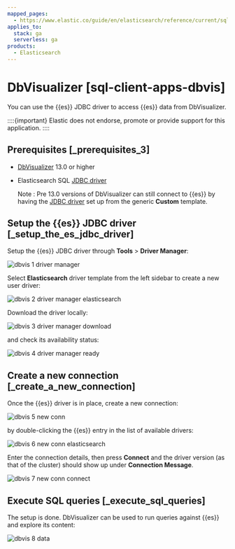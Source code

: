 ```yaml
---
mapped_pages:
  - https://www.elastic.co/guide/en/elasticsearch/reference/current/sql-client-apps-dbvis.html
applies_to:
  stack: ga
  serverless: ga
products:
  - Elasticsearch
---
```


# DbVisualizer [sql-client-apps-dbvis]

You can use the {{es}} JDBC driver to access {{es}} data from DbVisualizer.

::::{important}
Elastic does not endorse, promote or provide support for this application.
::::


## Prerequisites [_prerequisites_3]

* [DbVisualizer](https://www.dbvis.com/) 13.0 or higher
* Elasticsearch SQL [JDBC driver](sql-jdbc.md)

    Note
    :   Pre 13.0 versions of DbVisualizer can still connect to {{es}} by having the [JDBC driver](sql-jdbc.md) set up from the generic **Custom** template.



## Setup the {{es}} JDBC driver [_setup_the_es_jdbc_driver]

Setup the {{es}} JDBC driver through **Tools** > **Driver Manager**:

![dbvis 1 driver manager](/explore-analyze/images/elasticsearch-reference-dbvis-1-driver-manager.png "")

Select **Elasticsearch** driver template from the left sidebar to create a new user driver:

![dbvis 2 driver manager elasticsearch](/explore-analyze/images/elasticsearch-reference-dbvis-2-driver-manager-elasticsearch.png "")

Download the driver locally:

![dbvis 3 driver manager download](/explore-analyze/images/elasticsearch-reference-dbvis-3-driver-manager-download.png "")

and check its availability status:

![dbvis 4 driver manager ready](/explore-analyze/images/elasticsearch-reference-dbvis-4-driver-manager-ready.png "")


## Create a new connection [_create_a_new_connection]

Once the {{es}} driver is in place, create a new connection:

![dbvis 5 new conn](/explore-analyze/images/elasticsearch-reference-dbvis-5-new-conn.png "")

by double-clicking the {{es}} entry in the list of available drivers:

![dbvis 6 new conn elasticsearch](/explore-analyze/images/elasticsearch-reference-dbvis-6-new-conn-elasticsearch.png "")

Enter the connection details, then press **Connect** and the driver version (as that of the cluster) should show up under **Connection Message**.

![dbvis 7 new conn connect](/explore-analyze/images/elasticsearch-reference-dbvis-7-new-conn-connect.png "")


## Execute SQL queries [_execute_sql_queries]

The setup is done. DbVisualizer can be used to run queries against {{es}} and explore its content:

![dbvis 8 data](/explore-analyze/images/elasticsearch-reference-dbvis-8-data.png "")


